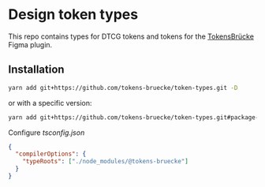 # Design token types

This repo contains types for DTCG tokens and tokens for the [TokensBrücke](https://github.com/tokens-bruecke/figma-plugin) Figma plugin.

## Installation

```bash
yarn add git+https://github.com/tokens-bruecke/token-types.git -D
```

or with a specific version:

```bash
yarn add git+https://github.com/tokens-bruecke/token-types.git#package-tag -D
```

Configure _tsconfig.json_

```json
{
  "compilerOptions": {
    "typeRoots": ["./node_modules/@tokens-bruecke"]
  }
}
```
